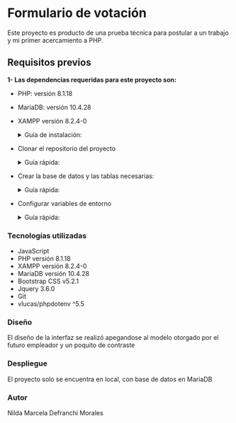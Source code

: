 # **Formulario de votación**

Este proyecto es producto de una prueba técnica para postular a un trabajo y mi primer acercamiento a PHP. 

## **Requisitos previos**

**1- Las dependencias requeridas para este proyecto son:**

- PHP: versión 8.1.18 

- MariaDB: versión 10.4.28

- XAMPP versión 8.2.4-0 



    <details>


    <summary>Guía de instalación:</summary>






    Luego de descargar en este link: (https://www.apachefriends.org/es/index.html)
    
    Abrir la terminalen descargas y ponemos el siguiente comando: `sudo chmod +x ./xampp-linux-x64-8.2.4-0-installer.run` 

    luego ejecutamos sudo `./xampp-linux-x64-8.2.4-0-installer.run`

    y se abrirá una ventana donde solo debemos dar siguiente hasta terminar y cerrar.


    para ejecutar la interfaz grafica se debe usar el sgte. comando: `sudo ./manager-linux-x64.run`

    en la interfaz grafica, ir a 'Manage Servers/start all' y activar los tres campos (si la última no se activa, es que falta instalar lib, para eso, usa el siguiente comando: `sudo dnf install libnsl` y listo.

    Luego ir al navegador y poner la siguiente URL: (http://localhost/dashboard/phpMyAdmin)

   
    Configuracion global:

    Ingresar con: `sudo nano/etc/profile`

    no tocar nada y bajar al final donde pondremos lo siguiente: `export PATH=”$PATH:/opt/lampp/bin`

    volver al inicio y probar con este comando: `php —version`, si nos muestra la información es que ya esta configurado globalmente.


    Para ingresar por la terminal:

    `sudo chown -R usuario:grupos /opt/lampp/htdocs`
    (para saber cuál es tu usuario se usa: `whoami` y para ver los grupos: `groups usuario`)

    con `dolphin .` vamos a la interfáz gráfica

    </details>


- Clonar el repositorio del proyecto 

    <details>


    <summary>Guía rápida:</summary>


    Abre una terminal o línea de comandos en tu sistema operativo y navega hasta el directorio donde deseas clonar el repositorio, ejecuta el siguiente comando: `git clone https://github.com/ndef10/formulario-votacion.git`


    </details>


-  Crear la base de datos y las tablas necesarias:

    <details>


    <summary>Guía rápida:</summary>


    Script se encuentra en la carpeta SQL dentro del proyecto

    con el servidor iniciado abre una terminal con el siguiente comando en caso de no tener configurada una contraseña: **mysql -u root -p**
    (si tienes una contraseña configurada para el usuario "root", se te solicitará ingresarla después de ejecutar el comando)

    Una vez que estés conectado a la base de datos, puedes importar el script con el siguiente comando: **source /ruta/al/formulario.sql**
    (modificar la ruta dependiendo de su ubicación)

    </details>



- Configurar variables de entorno

    <details>


    <summary>Guía rápida:</summary>


    Se crearon variables de entorno con la libreria: vlucas/phpdotenv


    </details>



### **Tecnologías utilizadas**

- JavaScript
- PHP versión 8.1.18
- XAMPP versión 8.2.4-0
- MariaDB versión 10.4.28
- Bootstrap CSS v5.2.1
- Jquery 3.6.0 
- Git
- vlucas/phpdotenv ^5.5



### **Diseño**

El diseño de la interfaz se realizó apegandose al modelo otorgado por el futuro empleador y un poquito de contraste



### **Despliegue**

El proyecto solo se encuentra en local, con base de datos en MariaDB



### **Autor**

Nilda Marcela Defranchi Morales